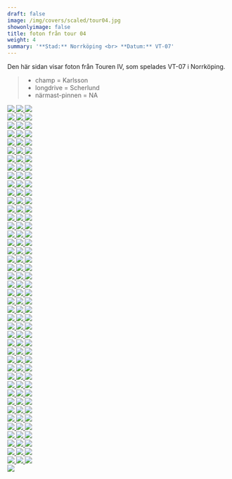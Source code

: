 ```yaml
---  
draft: false  
image: /img/covers/scaled/tour04.jpg  
showonlyimage: false  
title: foton från tour 04  
weight: 4  
summary: '**Stad:** Norrköping <br> **Datum:** VT-07'  
---
```


Den här sidan visar foton från Touren IV, som spelades VT-07 i
Norrköping.

> -   champ = Karlsson  
> -   longdrive = Scherlund  
> -   närmast-pinnen = NA

<div class="col-md-8"> <div class="row">  
<a href="/img/tour04/scaled/001.JPG" data-toggle="lightbox" data-gallery="example-gallery" class="col-sm-4">
<img src="/img/tour04/thumbs/001.JPG" class="img-fluid"> </a>  
<a href="/img/tour04/scaled/002.JPG" data-toggle="lightbox" data-gallery="example-gallery" class="col-sm-4">
<img src="/img/tour04/thumbs/002.JPG" class="img-fluid"> </a>  
<a href="/img/tour04/scaled/003.JPG" data-toggle="lightbox" data-gallery="example-gallery" class="col-sm-4">
<img src="/img/tour04/thumbs/003.JPG" class="img-fluid"> </a> </div>
<div class="row">  
<a href="/img/tour04/scaled/004.JPG" data-toggle="lightbox" data-gallery="example-gallery" class="col-sm-4">
<img src="/img/tour04/thumbs/004.JPG" class="img-fluid"> </a>  
<a href="/img/tour04/scaled/005.JPG" data-toggle="lightbox" data-gallery="example-gallery" class="col-sm-4">
<img src="/img/tour04/thumbs/005.JPG" class="img-fluid"> </a>  
<a href="/img/tour04/scaled/006.JPG" data-toggle="lightbox" data-gallery="example-gallery" class="col-sm-4">
<img src="/img/tour04/thumbs/006.JPG" class="img-fluid"> </a> </div>
<div class="row">  
<a href="/img/tour04/scaled/007.JPG" data-toggle="lightbox" data-gallery="example-gallery" class="col-sm-4">
<img src="/img/tour04/thumbs/007.JPG" class="img-fluid"> </a>  
<a href="/img/tour04/scaled/008.JPG" data-toggle="lightbox" data-gallery="example-gallery" class="col-sm-4">
<img src="/img/tour04/thumbs/008.JPG" class="img-fluid"> </a>  
<a href="/img/tour04/scaled/009.JPG" data-toggle="lightbox" data-gallery="example-gallery" class="col-sm-4">
<img src="/img/tour04/thumbs/009.JPG" class="img-fluid"> </a> </div>
<div class="row">  
<a href="/img/tour04/scaled/010.JPG" data-toggle="lightbox" data-gallery="example-gallery" class="col-sm-4">
<img src="/img/tour04/thumbs/010.JPG" class="img-fluid"> </a>  
<a href="/img/tour04/scaled/011.JPG" data-toggle="lightbox" data-gallery="example-gallery" class="col-sm-4">
<img src="/img/tour04/thumbs/011.JPG" class="img-fluid"> </a>  
<a href="/img/tour04/scaled/012.JPG" data-toggle="lightbox" data-gallery="example-gallery" class="col-sm-4">
<img src="/img/tour04/thumbs/012.JPG" class="img-fluid"> </a> </div>
<div class="row">  
<a href="/img/tour04/scaled/013.JPG" data-toggle="lightbox" data-gallery="example-gallery" class="col-sm-4">
<img src="/img/tour04/thumbs/013.JPG" class="img-fluid"> </a>  
<a href="/img/tour04/scaled/014.JPG" data-toggle="lightbox" data-gallery="example-gallery" class="col-sm-4">
<img src="/img/tour04/thumbs/014.JPG" class="img-fluid"> </a>  
<a href="/img/tour04/scaled/015.JPG" data-toggle="lightbox" data-gallery="example-gallery" class="col-sm-4">
<img src="/img/tour04/thumbs/015.JPG" class="img-fluid"> </a> </div>
<div class="row">  
<a href="/img/tour04/scaled/016.JPG" data-toggle="lightbox" data-gallery="example-gallery" class="col-sm-4">
<img src="/img/tour04/thumbs/016.JPG" class="img-fluid"> </a>  
<a href="/img/tour04/scaled/017.JPG" data-toggle="lightbox" data-gallery="example-gallery" class="col-sm-4">
<img src="/img/tour04/thumbs/017.JPG" class="img-fluid"> </a>  
<a href="/img/tour04/scaled/018.JPG" data-toggle="lightbox" data-gallery="example-gallery" class="col-sm-4">
<img src="/img/tour04/thumbs/018.JPG" class="img-fluid"> </a> </div>
<div class="row">  
<a href="/img/tour04/scaled/019.JPG" data-toggle="lightbox" data-gallery="example-gallery" class="col-sm-4">
<img src="/img/tour04/thumbs/019.JPG" class="img-fluid"> </a>  
<a href="/img/tour04/scaled/020.JPG" data-toggle="lightbox" data-gallery="example-gallery" class="col-sm-4">
<img src="/img/tour04/thumbs/020.JPG" class="img-fluid"> </a>  
<a href="/img/tour04/scaled/021.JPG" data-toggle="lightbox" data-gallery="example-gallery" class="col-sm-4">
<img src="/img/tour04/thumbs/021.JPG" class="img-fluid"> </a> </div>
<div class="row">  
<a href="/img/tour04/scaled/022.JPG" data-toggle="lightbox" data-gallery="example-gallery" class="col-sm-4">
<img src="/img/tour04/thumbs/022.JPG" class="img-fluid"> </a>  
<a href="/img/tour04/scaled/023.JPG" data-toggle="lightbox" data-gallery="example-gallery" class="col-sm-4">
<img src="/img/tour04/thumbs/023.JPG" class="img-fluid"> </a>  
<a href="/img/tour04/scaled/024.JPG" data-toggle="lightbox" data-gallery="example-gallery" class="col-sm-4">
<img src="/img/tour04/thumbs/024.JPG" class="img-fluid"> </a> </div>
<div class="row">  
<a href="/img/tour04/scaled/025.JPG" data-toggle="lightbox" data-gallery="example-gallery" class="col-sm-4">
<img src="/img/tour04/thumbs/025.JPG" class="img-fluid"> </a>  
<a href="/img/tour04/scaled/026.JPG" data-toggle="lightbox" data-gallery="example-gallery" class="col-sm-4">
<img src="/img/tour04/thumbs/026.JPG" class="img-fluid"> </a>  
<a href="/img/tour04/scaled/027.JPG" data-toggle="lightbox" data-gallery="example-gallery" class="col-sm-4">
<img src="/img/tour04/thumbs/027.JPG" class="img-fluid"> </a> </div>
<div class="row">  
<a href="/img/tour04/scaled/028.JPG" data-toggle="lightbox" data-gallery="example-gallery" class="col-sm-4">
<img src="/img/tour04/thumbs/028.JPG" class="img-fluid"> </a>  
<a href="/img/tour04/scaled/029.JPG" data-toggle="lightbox" data-gallery="example-gallery" class="col-sm-4">
<img src="/img/tour04/thumbs/029.JPG" class="img-fluid"> </a>  
<a href="/img/tour04/scaled/030.JPG" data-toggle="lightbox" data-gallery="example-gallery" class="col-sm-4">
<img src="/img/tour04/thumbs/030.JPG" class="img-fluid"> </a> </div>
<div class="row">  
<a href="/img/tour04/scaled/031.JPG" data-toggle="lightbox" data-gallery="example-gallery" class="col-sm-4">
<img src="/img/tour04/thumbs/031.JPG" class="img-fluid"> </a>  
<a href="/img/tour04/scaled/032.JPG" data-toggle="lightbox" data-gallery="example-gallery" class="col-sm-4">
<img src="/img/tour04/thumbs/032.JPG" class="img-fluid"> </a>  
<a href="/img/tour04/scaled/033.JPG" data-toggle="lightbox" data-gallery="example-gallery" class="col-sm-4">
<img src="/img/tour04/thumbs/033.JPG" class="img-fluid"> </a> </div>
<div class="row">  
<a href="/img/tour04/scaled/034.JPG" data-toggle="lightbox" data-gallery="example-gallery" class="col-sm-4">
<img src="/img/tour04/thumbs/034.JPG" class="img-fluid"> </a>  
<a href="/img/tour04/scaled/035.JPG" data-toggle="lightbox" data-gallery="example-gallery" class="col-sm-4">
<img src="/img/tour04/thumbs/035.JPG" class="img-fluid"> </a>  
<a href="/img/tour04/scaled/036.JPG" data-toggle="lightbox" data-gallery="example-gallery" class="col-sm-4">
<img src="/img/tour04/thumbs/036.JPG" class="img-fluid"> </a> </div>
<div class="row">  
<a href="/img/tour04/scaled/037.JPG" data-toggle="lightbox" data-gallery="example-gallery" class="col-sm-4">
<img src="/img/tour04/thumbs/037.JPG" class="img-fluid"> </a>  
<a href="/img/tour04/scaled/038.JPG" data-toggle="lightbox" data-gallery="example-gallery" class="col-sm-4">
<img src="/img/tour04/thumbs/038.JPG" class="img-fluid"> </a>  
<a href="/img/tour04/scaled/039.JPG" data-toggle="lightbox" data-gallery="example-gallery" class="col-sm-4">
<img src="/img/tour04/thumbs/039.JPG" class="img-fluid"> </a> </div>
<div class="row">  
<a href="/img/tour04/scaled/040.JPG" data-toggle="lightbox" data-gallery="example-gallery" class="col-sm-4">
<img src="/img/tour04/thumbs/040.JPG" class="img-fluid"> </a>  
<a href="/img/tour04/scaled/041.JPG" data-toggle="lightbox" data-gallery="example-gallery" class="col-sm-4">
<img src="/img/tour04/thumbs/041.JPG" class="img-fluid"> </a>  
<a href="/img/tour04/scaled/042.JPG" data-toggle="lightbox" data-gallery="example-gallery" class="col-sm-4">
<img src="/img/tour04/thumbs/042.JPG" class="img-fluid"> </a> </div>
<div class="row">  
<a href="/img/tour04/scaled/043.JPG" data-toggle="lightbox" data-gallery="example-gallery" class="col-sm-4">
<img src="/img/tour04/thumbs/043.JPG" class="img-fluid"> </a>  
<a href="/img/tour04/scaled/044.JPG" data-toggle="lightbox" data-gallery="example-gallery" class="col-sm-4">
<img src="/img/tour04/thumbs/044.JPG" class="img-fluid"> </a>  
<a href="/img/tour04/scaled/045.JPG" data-toggle="lightbox" data-gallery="example-gallery" class="col-sm-4">
<img src="/img/tour04/thumbs/045.JPG" class="img-fluid"> </a> </div>
<div class="row">  
<a href="/img/tour04/scaled/046.JPG" data-toggle="lightbox" data-gallery="example-gallery" class="col-sm-4">
<img src="/img/tour04/thumbs/046.JPG" class="img-fluid"> </a>  
<a href="/img/tour04/scaled/047.JPG" data-toggle="lightbox" data-gallery="example-gallery" class="col-sm-4">
<img src="/img/tour04/thumbs/047.JPG" class="img-fluid"> </a>  
<a href="/img/tour04/scaled/048.JPG" data-toggle="lightbox" data-gallery="example-gallery" class="col-sm-4">
<img src="/img/tour04/thumbs/048.JPG" class="img-fluid"> </a> </div>
<div class="row">  
<a href="/img/tour04/scaled/049.JPG" data-toggle="lightbox" data-gallery="example-gallery" class="col-sm-4">
<img src="/img/tour04/thumbs/049.JPG" class="img-fluid"> </a>  
<a href="/img/tour04/scaled/050.JPG" data-toggle="lightbox" data-gallery="example-gallery" class="col-sm-4">
<img src="/img/tour04/thumbs/050.JPG" class="img-fluid"> </a>  
<a href="/img/tour04/scaled/051.JPG" data-toggle="lightbox" data-gallery="example-gallery" class="col-sm-4">
<img src="/img/tour04/thumbs/051.JPG" class="img-fluid"> </a> </div>
<div class="row">  
<a href="/img/tour04/scaled/052.JPG" data-toggle="lightbox" data-gallery="example-gallery" class="col-sm-4">
<img src="/img/tour04/thumbs/052.JPG" class="img-fluid"> </a>  
<a href="/img/tour04/scaled/053.JPG" data-toggle="lightbox" data-gallery="example-gallery" class="col-sm-4">
<img src="/img/tour04/thumbs/053.JPG" class="img-fluid"> </a>  
<a href="/img/tour04/scaled/054.JPG" data-toggle="lightbox" data-gallery="example-gallery" class="col-sm-4">
<img src="/img/tour04/thumbs/054.JPG" class="img-fluid"> </a> </div>
<div class="row">  
<a href="/img/tour04/scaled/055.JPG" data-toggle="lightbox" data-gallery="example-gallery" class="col-sm-4">
<img src="/img/tour04/thumbs/055.JPG" class="img-fluid"> </a>  
<a href="/img/tour04/scaled/056.JPG" data-toggle="lightbox" data-gallery="example-gallery" class="col-sm-4">
<img src="/img/tour04/thumbs/056.JPG" class="img-fluid"> </a>  
<a href="/img/tour04/scaled/057.JPG" data-toggle="lightbox" data-gallery="example-gallery" class="col-sm-4">
<img src="/img/tour04/thumbs/057.JPG" class="img-fluid"> </a> </div>
<div class="row">  
<a href="/img/tour04/scaled/058.JPG" data-toggle="lightbox" data-gallery="example-gallery" class="col-sm-4">
<img src="/img/tour04/thumbs/058.JPG" class="img-fluid"> </a>  
<a href="/img/tour04/scaled/059.JPG" data-toggle="lightbox" data-gallery="example-gallery" class="col-sm-4">
<img src="/img/tour04/thumbs/059.JPG" class="img-fluid"> </a>  
<a href="/img/tour04/scaled/060.JPG" data-toggle="lightbox" data-gallery="example-gallery" class="col-sm-4">
<img src="/img/tour04/thumbs/060.JPG" class="img-fluid"> </a> </div>
<div class="row">  
<a href="/img/tour04/scaled/061.JPG" data-toggle="lightbox" data-gallery="example-gallery" class="col-sm-4">
<img src="/img/tour04/thumbs/061.JPG" class="img-fluid"> </a>  
<a href="/img/tour04/scaled/062.JPG" data-toggle="lightbox" data-gallery="example-gallery" class="col-sm-4">
<img src="/img/tour04/thumbs/062.JPG" class="img-fluid"> </a>  
<a href="/img/tour04/scaled/063.JPG" data-toggle="lightbox" data-gallery="example-gallery" class="col-sm-4">
<img src="/img/tour04/thumbs/063.JPG" class="img-fluid"> </a> </div>
<div class="row">  
<a href="/img/tour04/scaled/064.JPG" data-toggle="lightbox" data-gallery="example-gallery" class="col-sm-4">
<img src="/img/tour04/thumbs/064.JPG" class="img-fluid"> </a>  
<a href="/img/tour04/scaled/065.JPG" data-toggle="lightbox" data-gallery="example-gallery" class="col-sm-4">
<img src="/img/tour04/thumbs/065.JPG" class="img-fluid"> </a>  
<a href="/img/tour04/scaled/066.JPG" data-toggle="lightbox" data-gallery="example-gallery" class="col-sm-4">
<img src="/img/tour04/thumbs/066.JPG" class="img-fluid"> </a> </div>
<div class="row">  
<a href="/img/tour04/scaled/067.JPG" data-toggle="lightbox" data-gallery="example-gallery" class="col-sm-4">
<img src="/img/tour04/thumbs/067.JPG" class="img-fluid"> </a>  
<a href="/img/tour04/scaled/068.JPG" data-toggle="lightbox" data-gallery="example-gallery" class="col-sm-4">
<img src="/img/tour04/thumbs/068.JPG" class="img-fluid"> </a>  
<a href="/img/tour04/scaled/069.JPG" data-toggle="lightbox" data-gallery="example-gallery" class="col-sm-4">
<img src="/img/tour04/thumbs/069.JPG" class="img-fluid"> </a> </div>
<div class="row">  
<a href="/img/tour04/scaled/070.JPG" data-toggle="lightbox" data-gallery="example-gallery" class="col-sm-4">
<img src="/img/tour04/thumbs/070.JPG" class="img-fluid"> </a>  
<a href="/img/tour04/scaled/071.JPG" data-toggle="lightbox" data-gallery="example-gallery" class="col-sm-4">
<img src="/img/tour04/thumbs/071.JPG" class="img-fluid"> </a>  
<a href="/img/tour04/scaled/072.JPG" data-toggle="lightbox" data-gallery="example-gallery" class="col-sm-4">
<img src="/img/tour04/thumbs/072.JPG" class="img-fluid"> </a> </div>
<div class="row">  
<a href="/img/tour04/scaled/073.JPG" data-toggle="lightbox" data-gallery="example-gallery" class="col-sm-4">
<img src="/img/tour04/thumbs/073.JPG" class="img-fluid"> </a>  
<a href="/img/tour04/scaled/074.JPG" data-toggle="lightbox" data-gallery="example-gallery" class="col-sm-4">
<img src="/img/tour04/thumbs/074.JPG" class="img-fluid"> </a>  
<a href="/img/tour04/scaled/075.JPG" data-toggle="lightbox" data-gallery="example-gallery" class="col-sm-4">
<img src="/img/tour04/thumbs/075.JPG" class="img-fluid"> </a> </div>
<div class="row">  
<a href="/img/tour04/scaled/076.JPG" data-toggle="lightbox" data-gallery="example-gallery" class="col-sm-4">
<img src="/img/tour04/thumbs/076.JPG" class="img-fluid"> </a>  
<a href="/img/tour04/scaled/077.JPG" data-toggle="lightbox" data-gallery="example-gallery" class="col-sm-4">
<img src="/img/tour04/thumbs/077.JPG" class="img-fluid"> </a>  
<a href="/img/tour04/scaled/078.JPG" data-toggle="lightbox" data-gallery="example-gallery" class="col-sm-4">
<img src="/img/tour04/thumbs/078.JPG" class="img-fluid"> </a> </div>
<div class="row">  
<a href="/img/tour04/scaled/079.JPG" data-toggle="lightbox" data-gallery="example-gallery" class="col-sm-4">
<img src="/img/tour04/thumbs/079.JPG" class="img-fluid"> </a>  
<a href="/img/tour04/scaled/080.JPG" data-toggle="lightbox" data-gallery="example-gallery" class="col-sm-4">
<img src="/img/tour04/thumbs/080.JPG" class="img-fluid"> </a>  
<a href="/img/tour04/scaled/081.JPG" data-toggle="lightbox" data-gallery="example-gallery" class="col-sm-4">
<img src="/img/tour04/thumbs/081.JPG" class="img-fluid"> </a> </div>
<div class="row">  
<a href="/img/tour04/scaled/082.JPG" data-toggle="lightbox" data-gallery="example-gallery" class="col-sm-4">
<img src="/img/tour04/thumbs/082.JPG" class="img-fluid"> </a>  
<a href="/img/tour04/scaled/083.JPG" data-toggle="lightbox" data-gallery="example-gallery" class="col-sm-4">
<img src="/img/tour04/thumbs/083.JPG" class="img-fluid"> </a>  
<a href="/img/tour04/scaled/084.JPG" data-toggle="lightbox" data-gallery="example-gallery" class="col-sm-4">
<img src="/img/tour04/thumbs/084.JPG" class="img-fluid"> </a> </div>
<div class="row">  
<a href="/img/tour04/scaled/085.JPG" data-toggle="lightbox" data-gallery="example-gallery" class="col-sm-4">
<img src="/img/tour04/thumbs/085.JPG" class="img-fluid"> </a>  
<a href="/img/tour04/scaled/086.JPG" data-toggle="lightbox" data-gallery="example-gallery" class="col-sm-4">
<img src="/img/tour04/thumbs/086.JPG" class="img-fluid"> </a>  
<a href="/img/tour04/scaled/087.JPG" data-toggle="lightbox" data-gallery="example-gallery" class="col-sm-4">
<img src="/img/tour04/thumbs/087.JPG" class="img-fluid"> </a> </div>
<div class="row">  
<a href="/img/tour04/scaled/088.JPG" data-toggle="lightbox" data-gallery="example-gallery" class="col-sm-4">
<img src="/img/tour04/thumbs/088.JPG" class="img-fluid"> </a>  
<a href="/img/tour04/scaled/089.JPG" data-toggle="lightbox" data-gallery="example-gallery" class="col-sm-4">
<img src="/img/tour04/thumbs/089.JPG" class="img-fluid"> </a>  
<a href="/img/tour04/scaled/090.JPG" data-toggle="lightbox" data-gallery="example-gallery" class="col-sm-4">
<img src="/img/tour04/thumbs/090.JPG" class="img-fluid"> </a> </div>
<div class="row">  
<a href="/img/tour04/scaled/091.JPG" data-toggle="lightbox" data-gallery="example-gallery" class="col-sm-4">
<img src="/img/tour04/thumbs/091.JPG" class="img-fluid"> </a>  
<a href="/img/tour04/scaled/092.JPG" data-toggle="lightbox" data-gallery="example-gallery" class="col-sm-4">
<img src="/img/tour04/thumbs/092.JPG" class="img-fluid"> </a>  
<a href="/img/tour04/scaled/093.JPG" data-toggle="lightbox" data-gallery="example-gallery" class="col-sm-4">
<img src="/img/tour04/thumbs/093.JPG" class="img-fluid"> </a> </div>
<div class="row">  
<a href="/img/tour04/scaled/094.JPG" data-toggle="lightbox" data-gallery="example-gallery" class="col-sm-4">
<img src="/img/tour04/thumbs/094.JPG" class="img-fluid"> </a>  
<a href="/img/tour04/scaled/095.JPG" data-toggle="lightbox" data-gallery="example-gallery" class="col-sm-4">
<img src="/img/tour04/thumbs/095.JPG" class="img-fluid"> </a>  
<a href="/img/tour04/scaled/096.JPG" data-toggle="lightbox" data-gallery="example-gallery" class="col-sm-4">
<img src="/img/tour04/thumbs/096.JPG" class="img-fluid"> </a> </div>
<div class="row">  
<a href="/img/tour04/scaled/097.JPG" data-toggle="lightbox" data-gallery="example-gallery" class="col-sm-4">
<img src="/img/tour04/thumbs/097.JPG" class="img-fluid"> </a>  
<a href="/img/tour04/scaled/098.JPG" data-toggle="lightbox" data-gallery="example-gallery" class="col-sm-4">
<img src="/img/tour04/thumbs/098.JPG" class="img-fluid"> </a>  
<a href="/img/tour04/scaled/099.JPG" data-toggle="lightbox" data-gallery="example-gallery" class="col-sm-4">
<img src="/img/tour04/thumbs/099.JPG" class="img-fluid"> </a> </div>
<div class="row">  
<a href="/img/tour04/scaled/100.JPG" data-toggle="lightbox" data-gallery="example-gallery" class="col-sm-4">
<img src="/img/tour04/thumbs/100.JPG" class="img-fluid"> </a>  
<a href="/img/tour04/scaled/101.JPG" data-toggle="lightbox" data-gallery="example-gallery" class="col-sm-4">
<img src="/img/tour04/thumbs/101.JPG" class="img-fluid"> </a>  
<a href="/img/tour04/scaled/102.JPG" data-toggle="lightbox" data-gallery="example-gallery" class="col-sm-4">
<img src="/img/tour04/thumbs/102.JPG" class="img-fluid"> </a> </div>
<div class="row">  
<a href="/img/tour04/scaled/103.JPG" data-toggle="lightbox" data-gallery="example-gallery" class="col-sm-4">
<img src="/img/tour04/thumbs/103.JPG" class="img-fluid"> </a>  
<a href="/img/tour04/scaled/104.JPG" data-toggle="lightbox" data-gallery="example-gallery" class="col-sm-4">
<img src="/img/tour04/thumbs/104.JPG" class="img-fluid"> </a>  
<a href="/img/tour04/scaled/105.JPG" data-toggle="lightbox" data-gallery="example-gallery" class="col-sm-4">
<img src="/img/tour04/thumbs/105.JPG" class="img-fluid"> </a> </div>
<div class="row">  
<a href="/img/tour04/scaled/106.JPG" data-toggle="lightbox" data-gallery="example-gallery" class="col-sm-4">
<img src="/img/tour04/thumbs/106.JPG" class="img-fluid"> </a>  
<a href="/img/tour04/scaled/107.JPG" data-toggle="lightbox" data-gallery="example-gallery" class="col-sm-4">
<img src="/img/tour04/thumbs/107.JPG" class="img-fluid"> </a>  
<a href="/img/tour04/scaled/108.JPG" data-toggle="lightbox" data-gallery="example-gallery" class="col-sm-4">
<img src="/img/tour04/thumbs/108.JPG" class="img-fluid"> </a> </div>
<div class="row">  
<a href="/img/tour04/scaled/109.JPG" data-toggle="lightbox" data-gallery="example-gallery" class="col-sm-4">
<img src="/img/tour04/thumbs/109.JPG" class="img-fluid"> </a>  
<a href="/img/tour04/scaled/110.JPG" data-toggle="lightbox" data-gallery="example-gallery" class="col-sm-4">
<img src="/img/tour04/thumbs/110.JPG" class="img-fluid"> </a>  
<a href="/img/tour04/scaled/111.JPG" data-toggle="lightbox" data-gallery="example-gallery" class="col-sm-4">
<img src="/img/tour04/thumbs/111.JPG" class="img-fluid"> </a> </div>
<div class="row">  
<a href="/img/tour04/scaled/112.JPG" data-toggle="lightbox" data-gallery="example-gallery" class="col-sm-4">
<img src="/img/tour04/thumbs/112.JPG" class="img-fluid"> </a>  
<a href="/img/tour04/scaled/113.JPG" data-toggle="lightbox" data-gallery="example-gallery" class="col-sm-4">
<img src="/img/tour04/thumbs/113.JPG" class="img-fluid"> </a>  
<a href="/img/tour04/scaled/114.JPG" data-toggle="lightbox" data-gallery="example-gallery" class="col-sm-4">
<img src="/img/tour04/thumbs/114.JPG" class="img-fluid"> </a> </div>
<div class="row">  
<a href="/img/tour04/scaled/115.JPG" data-toggle="lightbox" data-gallery="example-gallery" class="col-sm-4">
<img src="/img/tour04/thumbs/115.JPG" class="img-fluid"> </a>  
<a href="/img/tour04/scaled/116.JPG" data-toggle="lightbox" data-gallery="example-gallery" class="col-sm-4">
<img src="/img/tour04/thumbs/116.JPG" class="img-fluid"> </a>  
<a href="/img/tour04/scaled/117.JPG" data-toggle="lightbox" data-gallery="example-gallery" class="col-sm-4">
<img src="/img/tour04/thumbs/117.JPG" class="img-fluid"> </a> </div>
<div class="row">  
<a href="/img/tour04/scaled/118.JPG" data-toggle="lightbox" data-gallery="example-gallery" class="col-sm-4">
<img src="/img/tour04/thumbs/118.JPG" class="img-fluid"> </a>  
<a href="/img/tour04/scaled/119.JPG" data-toggle="lightbox" data-gallery="example-gallery" class="col-sm-4">
<img src="/img/tour04/thumbs/119.JPG" class="img-fluid"> </a>  
<a href="/img/tour04/scaled/120.JPG" data-toggle="lightbox" data-gallery="example-gallery" class="col-sm-4">
<img src="/img/tour04/thumbs/120.JPG" class="img-fluid"> </a> </div>
<div class="row">  
<a href="/img/tour04/scaled/121.JPG" data-toggle="lightbox" data-gallery="example-gallery" class="col-sm-4">
<img src="/img/tour04/thumbs/121.JPG" class="img-fluid"> </a>  
<a href="/img/tour04/scaled/122.JPG" data-toggle="lightbox" data-gallery="example-gallery" class="col-sm-4">
<img src="/img/tour04/thumbs/122.JPG" class="img-fluid"> </a>  
<a href="/img/tour04/scaled/123.JPG" data-toggle="lightbox" data-gallery="example-gallery" class="col-sm-4">
<img src="/img/tour04/thumbs/123.JPG" class="img-fluid"> </a> </div>
<div class="row">  
<a href="/img/tour04/scaled/124.JPG" data-toggle="lightbox" data-gallery="example-gallery" class="col-sm-4">
<img src="/img/tour04/thumbs/124.JPG" class="img-fluid"> </a>  
<a href="/img/tour04/scaled/125.JPG" data-toggle="lightbox" data-gallery="example-gallery" class="col-sm-4">
<img src="/img/tour04/thumbs/125.JPG" class="img-fluid"> </a>  
<a href="/img/tour04/scaled/126.JPG" data-toggle="lightbox" data-gallery="example-gallery" class="col-sm-4">
<img src="/img/tour04/thumbs/126.JPG" class="img-fluid"> </a> </div>
<div class="row">  
<a href="/img/tour04/scaled/127.JPG" data-toggle="lightbox" data-gallery="example-gallery" class="col-sm-4">
<img src="/img/tour04/thumbs/127.JPG" class="img-fluid"> </a>  
<a href="/img/tour04/scaled/128.JPG" data-toggle="lightbox" data-gallery="example-gallery" class="col-sm-4">
<img src="/img/tour04/thumbs/128.JPG" class="img-fluid"> </a>  
<a href="/img/tour04/scaled/129.JPG" data-toggle="lightbox" data-gallery="example-gallery" class="col-sm-4">
<img src="/img/tour04/thumbs/129.JPG" class="img-fluid"> </a> </div>
<div class="row">  
<a href="/img/tour04/scaled/130.JPG" data-toggle="lightbox" data-gallery="example-gallery" class="col-sm-4">
<img src="/img/tour04/thumbs/130.JPG" class="img-fluid"> </a> </div>
</div>
